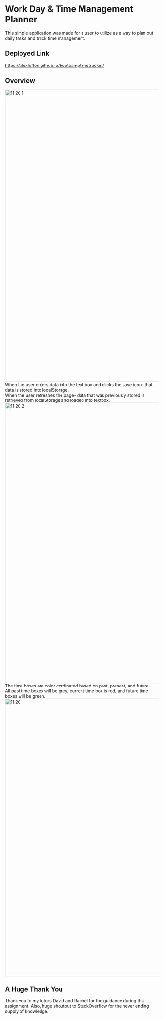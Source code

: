 # Work Day & Time Management Planner
This simple application was made for a user to utilize as a way to plan out daily tasks and track time management. 

## Deployed Link
https://alexlofton.github.io/bootcamptimetracker/

## Overview
<img width="956" alt="11 20 1" src="https://github.com/alexlofton/bootcamptimetracker/assets/147463152/dde9b8fb-fdb9-4ca0-86a2-d04eb428850d"><br>
When the user enters data into the text box and clicks the save icon- that data is stored into localStorage.<br>
When the user refreshes the page- data that was previously stored is retrieved from localStorage and loaded into textbox.<br>
<img width="917" alt="11 20 2" src="https://github.com/alexlofton/bootcamptimetracker/assets/147463152/3c39257c-c49e-44b9-9a95-cb149c4efc75"><br>
The time boxes are color cordinated based on past, present, and future.<br>
All past time boxes will be grey, current time box is red, and future time boxes will be green.<br>
<img width="909" alt="11 20" src="https://github.com/alexlofton/bootcamptimetracker/assets/147463152/92f6b835-a454-437f-9b78-e754cae7ef3d"><br>

## A Huge Thank You
Thank you to my tutors David and Rachel for the guidance during this assignment. Also, huge shoutout to StackOverflow for the never ending supply of knowledge.
